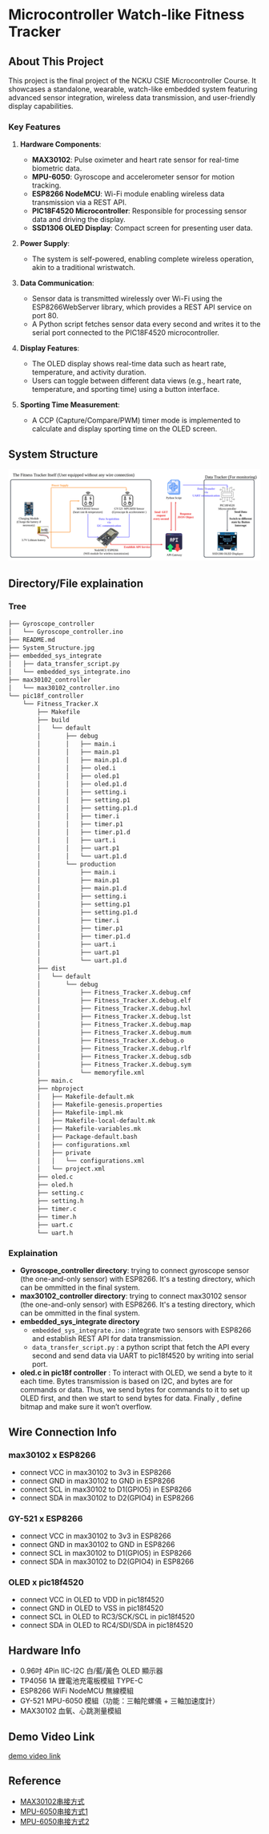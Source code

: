 # Microcontroller Watch-like Fitness Tracker 

## About This Project

This project is the final project of the NCKU CSIE Microcontroller Course. It showcases a standalone, wearable, watch-like embedded system featuring advanced sensor integration, wireless data transmission, and user-friendly display capabilities.

### Key Features

1. **Hardware Components**:
   - **MAX30102**: Pulse oximeter and heart rate sensor for real-time biometric data.
   - **MPU-6050**: Gyroscope and accelerometer sensor for motion tracking.
   - **ESP8266 NodeMCU**: Wi-Fi module enabling wireless data transmission via a REST API.
   - **PIC18F4520 Microcontroller**: Responsible for processing sensor data and driving the display.
   - **SSD1306 OLED Display**: Compact screen for presenting user data.

2. **Power Supply**:
   - The system is self-powered, enabling complete wireless operation, akin to a traditional wristwatch.

3. **Data Communication**:
   - Sensor data is transmitted wirelessly over Wi-Fi using the ESP8266WebServer library, which provides a REST API service on port 80.
   - A Python script fetches sensor data every second and writes it to the serial port connected to the PIC18F4520 microcontroller.

4. **Display Features**:
   - The OLED display shows real-time data such as heart rate, temperature, and activity duration.
   - Users can toggle between different data views (e.g., heart rate, temperature, and sporting time) using a button interface.

5. **Sporting Time Measurement**:
   - A CCP (Capture/Compare/PWM) timer mode is implemented to calculate and display sporting time on the OLED screen.


## System Structure
![Diagram of the system structure](System_Structure.png)

## Directory/File explaination

### Tree
```
├── Gyroscope_controller
│   └── Gyroscope_controller.ino
├── README.md
├── System_Structure.jpg
├── embedded_sys_integrate
│   ├── data_transfer_script.py
│   └── embedded_sys_integrate.ino
├── max30102_controller
│   └── max30102_controller.ino
└── pic18f_controller
    └── Fitness_Tracker.X
        ├── Makefile
        ├── build
        │   └── default
        │       ├── debug
        │       │   ├── main.i
        │       │   ├── main.p1
        │       │   ├── main.p1.d
        │       │   ├── oled.i
        │       │   ├── oled.p1
        │       │   ├── oled.p1.d
        │       │   ├── setting.i
        │       │   ├── setting.p1
        │       │   ├── setting.p1.d
        │       │   ├── timer.i
        │       │   ├── timer.p1
        │       │   ├── timer.p1.d
        │       │   ├── uart.i
        │       │   ├── uart.p1
        │       │   └── uart.p1.d
        │       └── production
        │           ├── main.i
        │           ├── main.p1
        │           ├── main.p1.d
        │           ├── setting.i
        │           ├── setting.p1
        │           ├── setting.p1.d
        │           ├── timer.i
        │           ├── timer.p1
        │           ├── timer.p1.d
        │           ├── uart.i
        │           ├── uart.p1
        │           └── uart.p1.d
        ├── dist
        │   └── default
        │       └── debug
        │           ├── Fitness_Tracker.X.debug.cmf
        │           ├── Fitness_Tracker.X.debug.elf
        │           ├── Fitness_Tracker.X.debug.hxl
        │           ├── Fitness_Tracker.X.debug.lst
        │           ├── Fitness_Tracker.X.debug.map
        │           ├── Fitness_Tracker.X.debug.mum
        │           ├── Fitness_Tracker.X.debug.o
        │           ├── Fitness_Tracker.X.debug.rlf
        │           ├── Fitness_Tracker.X.debug.sdb
        │           ├── Fitness_Tracker.X.debug.sym
        │           └── memoryfile.xml
        ├── main.c
        ├── nbproject
        │   ├── Makefile-default.mk
        │   ├── Makefile-genesis.properties
        │   ├── Makefile-impl.mk
        │   ├── Makefile-local-default.mk
        │   ├── Makefile-variables.mk
        │   ├── Package-default.bash
        │   ├── configurations.xml
        │   ├── private
        │   │   └── configurations.xml
        │   └── project.xml
        ├── oled.c
        ├── oled.h
        ├── setting.c
        ├── setting.h
        ├── timer.c
        ├── timer.h
        ├── uart.c
        └── uart.h
```
### Explaination
- **Gyroscope_controller directory**: trying to connect gyroscope sensor (the one-and-only sensor) with ESP8266. It's a testing directory, which can be ommitted in the final system.
- **max30102_controller directory**: trying to connect max30102 sensor (the one-and-only sensor) with ESP8266. It's a testing directory, which can be ommitted in the final system.
- **embedded_sys_integrate directory**
    - `embedded_sys_integrate.ino` : integrate two sensors with ESP8266 and establish REST API for data transmission.
    - `data_transfer_script.py` : a python script that fetch the API every second and send data via UART to pic18f4520 by writing into serial port. 
- **oled.c in pic18f controller** : To interact with OLED, we send a byte to it each time. Bytes transmission is based on I2C, and bytes are for commands or data. Thus, we send bytes for commands to it to set up OLED first, and then we start to send bytes for data. Finally , define bitmap and make sure it won’t overflow.

## Wire Connection Info

### max30102 x ESP8266
- connect VCC in max30102 to 3v3 in ESP8266
- connect GND in max30102 to GND in ESP8266
- connect SCL in max30102 to D1(GPIO5) in ESP8266
- connect SDA in max30102 to D2(GPIO4) in ESP8266

### GY-521 x ESP8266
- connect VCC in max30102 to 3v3 in ESP8266
- connect GND in max30102 to GND in ESP8266
- connect SCL in max30102 to D1(GPIO5) in ESP8266
- connect SDA in max30102 to D2(GPIO4) in ESP8266

### OLED x pic18f4520
- connect VCC in OLED to VDD in pic18f4520
- connect GND in OLED to VSS in pic18f4520
- connect SCL in OLED to RC3/SCK/SCL in pic18f4520
- connect SDA in OLED to RC4/SDI/SDA in pic18f4520

## Hardware Info
- 0.96吋 4Pin IIC-I2C 白/藍/黃色 OLED 顯示器
- TP4056 1A 鋰電池充電板模組 TYPE-C
- ESP8266 WiFi NodeMCU 無線模組 
- GY-521 MPU-6050 模組（功能：三軸陀螺儀 + 三軸加速度計）
- MAX30102 血氧、心跳測量模組

## Demo Video Link
[demo video link](https://youtu.be/ahNSJyOjpVY)

## Reference 
- [MAX30102串接方式](https://microcontrollerslab.com/esp8266-heart-rate-pulse-oximeter-max30102/)
- [MPU-6050串接方式1](https://randomnerdtutorials.com/esp8266-nodemcu-mpu-6050-accelerometer-gyroscope-arduino/)
- [MPU-6050串接方式2](https://arduinokitproject.com/esp8266-nodemcu-mpu-6050-accelerometer-gyroscope-arduino/)